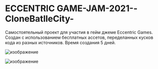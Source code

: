# ECCENTRIC GAME-JAM-2021--CloneBatlleCity-
Самостоятельный проект для участия в гейм джеме Eccentric Games. Создан с использованием бесплатных ассетов, переделанных кусков кода из разных источников. Время создания 5 дней.

![изображение](https://user-images.githubusercontent.com/79563332/150005876-2bc01897-a48a-4e43-9f42-4c4900082cfb.png)

![изображение](https://user-images.githubusercontent.com/79563332/150006040-c5a52300-6d2a-41a0-8905-645e338b6dc0.png)

